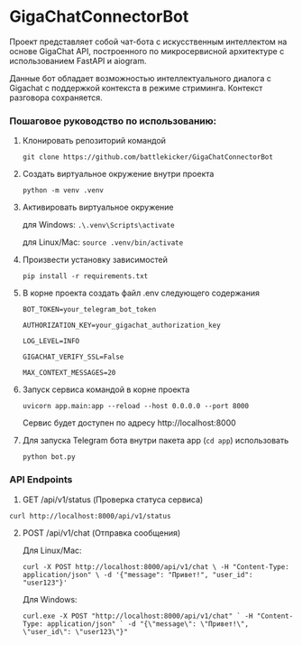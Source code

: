 # GigaChatConnectorBot

Проект представляет собой чат-бота с искусственным интеллектом на основе GigaChat API, построенного по микросервисной архитектуре с использованием FastAPI и aiogram.

Данные бот обладает возможностью интеллектуального диалога с Gigachat с поддержкой контекста в режиме стриминга. Контекст разговора сохраняется.

### Пошаговое руководство по использованию:

1. Клонировать репозиторий командой

    `git clone https://github.com/battlekicker/GigaChatConnectorBot`


2. Создать виртуальное окружение внутри проекта

    `python -m venv .venv`


3. Активировать виртуальное окружение

    для Windows:
     `.\.venv\Scripts\activate` 
    
    для Linux/Mac:
    `source .venv/bin/activate`


4. Произвести установку зависимостей

    `pip install -r requirements.txt`


5. В корне проекта создать файл .env следующего содержания

    `BOT_TOKEN=your_telegram_bot_token`
    
    `AUTHORIZATION_KEY=your_gigachat_authorization_key`
    
    `LOG_LEVEL=INFO`
    
    `GIGACHAT_VERIFY_SSL=False`
    
    `MAX_CONTEXT_MESSAGES=20`


6. Запуск сервиса командой в корне проекта

    `uvicorn app.main:app --reload --host 0.0.0.0 --port 8000`

    Сервис будет доступен по адресу http://localhost:8000


7. Для запуска Telegram бота внутри пакета app (`cd app`) использовать

    `python bot.py`


### API Endpoints

   1. GET /api/v1/status (Проверка статуса сервиса)
   
   `curl http://localhost:8000/api/v1/status`


   2. POST /api/v1/chat (Отправка сообщения)


      Для Linux/Mac:
   
      `curl -X POST http://localhost:8000/api/v1/chat \
        -H "Content-Type: application/json" \
        -d '{"message": "Привет!", "user_id": "user123"}'`
      
      Для Windows:
   
      ``curl.exe -X POST "http://localhost:8000/api/v1/chat" `
        -H "Content-Type: application/json" `
        -d "{\"message\": \"Привет!\", \"user_id\": \"user123\"}"``

